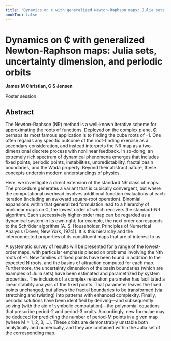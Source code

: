 ```yaml
---
title: "Dynamics on ₵ with generalized Newton-Raphson maps: Julia sets, uncertainty dimension, and periodic orbits"
bookToc: false
---
```


# Dynamics on ₵ with generalized Newton-Raphson maps: Julia sets, uncertainty dimension, and periodic orbits

**James M Christian, G S Jensen**

Poster session



## Abstract

The Newton-Raphson (NR) method is a well-known iterative scheme for approximating the roots of functions.  Deployed on the complex plane, ₵, perhaps its most famous application is to finding the cube roots of –1.  One often regards any specific outcome of the root-finding exercise as a secondary consideration, and instead interprets the NR map as a two-dimensional discrete process with nonlinear feedback.  In so-doing, an extremely rich spectrum of dynamical phenomena emerges that includes fixed points, periodic points, instabilities, unpredictability, fractal basin boundaries, and the Wada property.  Beyond their abstract nature, these concepts underpin modern understandings of physics.

Here, we investigate a direct extension of the standard NR class of maps.  The procedure generates a variant that is cubically convergent, but where the computational overhead involves additional function evaluations at each iteration (including an awkward square-root operation).  Binomial expansions within that generalized formulation lead to a hierarchy of nonlinear maps on ₵, the lowest order of which recovers the standard-NR algorithm.  Each successively higher-order map can be regarded as a dynamical system in its own right; for example, the next order corresponds to the Schröder algorithm [A. S. Househölder, Principles of Numerical Analysis (Dover, New York, 1974)].  It is this hierarchy and the interconnected properties of its constituent maps that are of interest to us.

A systematic survey of results will be presented for a range of the lowest-order maps, with particular emphasis placed on problems involving the Nth roots of –1.  New families of fixed points have been found in addition to the expected N roots, and the basins of attraction computed for each map.  Furthermore, the uncertainty dimension of the basin boundaries (which are examples of Julia sets) have been estimated and parametrized by system properties.  The inclusion of a complex relaxation parameter has facilitated a linear stability analysis of the fixed points.  That parameter leaves the fixed points unchanged, but allows the fractal boundaries to be transformed (via stretching and twisting) into patterns with enhanced complexity.  Finally, periodic solutions have been identified by deriving––and subsequently solving (with the aid of symbolic computation)––the polynomial equations that prescribe period-2 and period-3 orbits.  Accordingly, new formulae may be deduced for predicting the number of period-M points in a given map (where M = 1, 2, 3, …).  These orbits are demonstrably unstable both analytically and numerically, and they are contained within the Julia set of the corresponding map.


